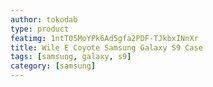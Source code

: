 ```yaml
---
author: tokodab
type: product
featimg: 1ntT05MoYPk6Ad5gfa2PDF-TJkbxINnXr
title: Wile E Coyote Samsung Galaxy S9 Case
tags: [samsung, galaxy, s9]
category: [samsung]
---
```

